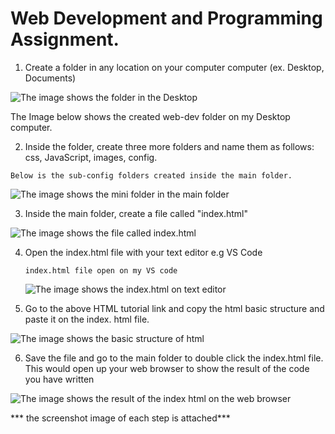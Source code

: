 # Web Development and Programming Assignment.

1. Create a folder in any location on your computer computer (ex. Desktop, Documents)

![The image shows the folder in the Desktop](image/images/web-dev-folder.png)


The Image below shows the created web-dev folder on my Desktop computer.



2. Inside the folder, create three more folders and name them as follows: css, JavaScript, images, config.

`Below is the sub-config folders created inside the main folder.`

 ![The image shows the mini folder in the main folder](image/images/mini-config-folders.png)


3. Inside the main folder, create a file called "index.html"

 
 ![The image shows the file called index.html](image/images/index-html.png)



 4. Open the index.html file with your text editor e.g VS Code 

     `index.html file open on my VS code`

    ![The image shows the index.html on text editor](image/images/index-file-text-editor.png)


 5. Go to the above HTML tutorial link and copy the html basic structure and paste it on the index.   html file.  

![The image shows the basic structure of html](image/images/html-copied.png)

6. Save the file and go to the main folder to double click the index.html file. This would open up your web browser to show the result of the code you have written 

![The image shows the result of the index html on the web browser](image/images/web-browser.png)

*** the screenshot image of each step is attached***




